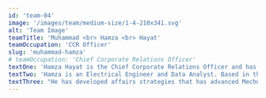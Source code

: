 ```yaml
---
id: 'team-04'
image: '/images/team/medium-size/1-4-210x341.svg'
alt: 'Team Image'
teamTitle: 'Muhammad <br> Hamza <br> Hayat'
teamOccupation: 'CCR Officer'
slug: 'muhammad-hamza'
# teamOccupation: 'Chief Corporate Relations Officer'
textOne: 'Hamza Hayat is the Chief Corporate Relations Officer and has joined Mechnolink in 2016.'
textTwo: 'Hamza is an Electrical Engineer and Data Analyst. Based in the USA office, Hamza has been instrumental in maintaining and nurturing relationships with the foreign corporate and associated authorities.'
textThree: "He has developed affairs strategies that has advanced Mechnolink’s missions and goals."
---
```

